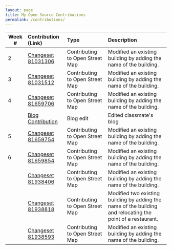 ```yaml
---
layout: page
title: My Open Source Contributions
permalink: /contributions/
---
```


<!--
The first column, Contribution, must be a hyperlink to the actual contribution,
such as the Wikipedia edit or pull request, etc., with a suitable name.
Type of the contribution should be "Wikipedia edit", "OpenStreet Map feature",
"Project Documentation", "Project Code", "Blog Edit", etc.

The Description should include a brief summary of what you did.

Replace the first row below with your contribution and add new ones below it
following the same syntax.

-->





| Week #       | Contribution (Link)  | Type  | Description |
|---|:---|:---|:---|
|  2   |  [Changeset 81031306](https://www.openstreetmap.org/changeset/81031306)      | Contributing to Open Street Map   |  Modified an existing building by adding the name of the building.     |
|  3   | [Changeset 81031512](https://www.openstreetmap.org/changeset/81031512)|  Contributing to Open Street Map   |  Modified an existing building by adding the name of the building.    |
|  4   |  [Changeset 81659706](https://www.openstreetmap.org/changeset/81659706)   |  Contributing to Open Street Map   |   Modified an existing building by adding the name of the building.   |
| | [Blog Contribution](https://github.com/chislee0708/liulanz-weekly/blob/gh-pages/_posts/2020-02-09-week02.md) | Blog edit | Edited classmate's blog|
|  5   |  [Changeset 81659754](https://www.openstreetmap.org/changeset/81659754)   |  Contributing to Open Street Map   |   Modified an existing building by adding the name of the building.   |
|  6   |  [Changeset 81659854](https://www.openstreetmap.org/changeset/81659854)   |  Contributing to Open Street Map   |   Modified an existing building by adding the name of the building.   |
|     |  [Changeset 81938406](https://www.openstreetmap.org/changeset/81938406)   |  Contributing to Open Street Map   |   Modified an existing building by adding the name of the building.   |
|     |  [Changeset 81938818](https://www.openstreetmap.org/changeset/81938818)   |  Contributing to Open Street Map   |   Modified two existing building by adding the name of the building and relocating the point of a restaurant.   |
|     |  [Changeset 81938593](https://www.openstreetmap.org/changeset/81938593)   |  Contributing to Open Street Map   |   Modified an existing building by adding the name of the building.   |



